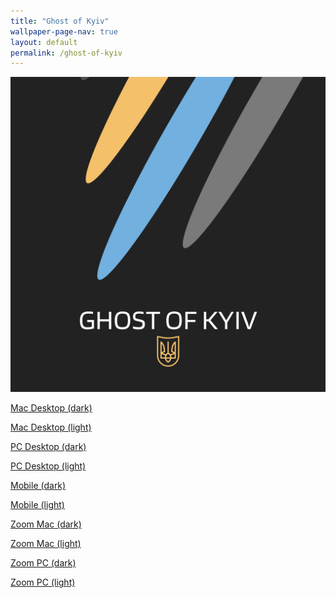 ```yaml
---
title: "Ghost of Kyiv"
wallpaper-page-nav: true
layout: default
permalink: /ghost-of-kyiv
---
```


<div class="page-thumb"><img src="static/gallery/ghost-of-kyiv-thumb.PNG"></div>

<a href="/static/ghost-of-kyiv/Ghost-of-Kyiv-Desktop-mac-dark.png">Mac Desktop (dark)</a>

<a href="/static/ghost-of-kyiv/Ghost-of-Kyiv-Desktop-mac-light.png">Mac Desktop (light)</a>

<a href="/static/ghost-of-kyiv/Ghost-of-Kyiv-Desktop-pc-dark.png">PC Desktop (dark)</a>

<a href="/static/ghost-of-kyiv/Ghost-of-Kyiv-Desktop-pc-light.png">PC Desktop (light)</a>

<a href="/static/ghost-of-kyiv/Ghost-of-Kyiv-mobile-dark.png">Mobile (dark)</a>

<a href="/static/ghost-of-kyiv/Ghost-of-Kyiv-mobile-light.png">Mobile (light)</a>

<a href="/static/ghost-of-kyiv/Ghost-of-Kyiv-zoom-mac-dark.png">Zoom Mac (dark)</a>

<a href="/static/ghost-of-kyiv/Ghost-of-Kyiv-zoom-mac-light.png">Zoom Mac (light)</a>

<a href="/static/ghost-of-kyiv/Ghost-of-Kyiv-zoom-pc-dark.png">Zoom PC (dark)</a>

<a href="/static/ghost-of-kyiv/Ghost-of-Kyiv-zoom-pc-light.png">Zoom PC (light)</a>